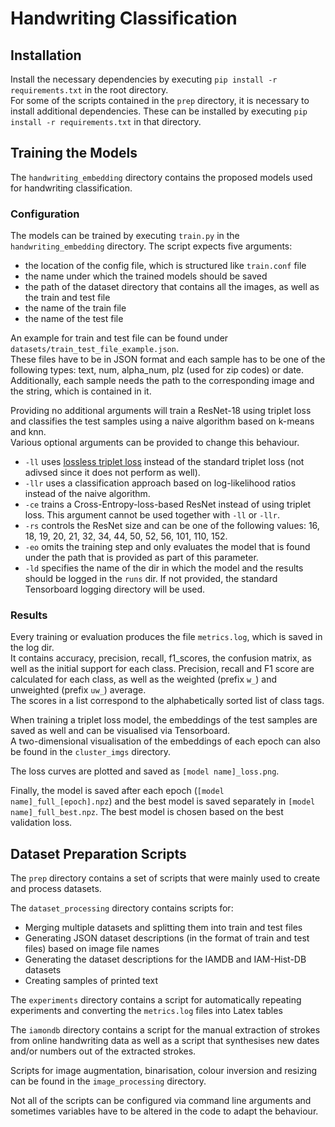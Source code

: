 # Handwriting Classification

## Installation

Install the necessary dependencies by executing `pip install -r requirements.txt` in the root directory.  
For some of the scripts contained in the `prep` directory, it is necessary to install additional dependencies.
These can be installed by executing `pip install -r requirements.txt` in that directory.

## Training the Models

The `handwriting_embedding` directory contains the proposed models used for handwriting classification.

### Configuration

The models can be trained by executing `train.py` in the `handwriting_embedding` directory.
The script expects five arguments:

- the location of the config file, which is structured like `train.conf` file
- the name under which the trained models should be saved
- the path of the dataset directory that contains all the images, as well as the train and test file
- the name of the train file
- the name of the test file

An example for train and test file can be found under `datasets/train_test_file_example.json`.   
These files have to be in JSON format and each sample has to be one of the following types: text, num, alpha_num, plz (used for zip codes) or date.
Additionally, each sample needs the path to the corresponding image and the string, which is contained in it.

Providing no additional arguments will train a ResNet-18 using triplet loss and classifies the test samples using a naive algorithm based on k-means and knn.  
Various optional arguments can be provided to change this behaviour.

- `-ll` uses [lossless triplet loss](https://towardsdatascience.com/lossless-triplet-loss-7e932f990b24) instead of the standard triplet loss (not adivsed since it does not perform as well).
- `-llr` uses a classification approach based on log-likelihood ratios instead of the naive algorithm.
- `-ce` trains a Cross-Entropy-loss-based ResNet instead of using triplet loss.
This argument cannot be used together with `-ll` or `-llr`.
- `-rs` controls the ResNet size and can be one of the following values: 16, 18, 19, 20, 21, 32, 34, 44, 50, 52, 56, 101, 110, 152.
- `-eo` omits the training step and only evaluates the model that is found under the path that is provided as part of this parameter.
- `-ld` specifies the name of the dir in which the model and the results should be logged in the `runs` dir.
If not provided, the standard Tensorboard logging directory will be used.

### Results

Every training or evaluation produces the file `metrics.log`, which is saved in the log dir.  
It contains accuracy, precision, recall, f1_scores, the confusion matrix, as well as the initial support for each class.
Precision, recall and F1 score are calculated for each class, as well as the weighted (prefix `w_`) and unweighted (prefix `uw_`) average.  
The scores in a list correspond to the alphabetically sorted list of class tags.

When training a triplet loss model, the embeddings of the test samples are saved as well and can be visualised via Tensorboard.  
A two-dimensional visualisation of the embeddings of each epoch can also be found in the `cluster_imgs` directory.

The loss curves are plotted and saved as `[model name]_loss.png`.

Finally, the model is saved after each epoch (`[model name]_full_[epoch].npz`) and the best model is saved separately in `[model name]_full_best.npz`.
The best model is chosen based on the best validation loss.

## Dataset Preparation Scripts

The `prep` directory contains a set of scripts that were mainly used to create and process datasets.

The `dataset_processing` directory contains scripts for:

- Merging multiple datasets and splitting them into train and test files
- Generating JSON dataset descriptions (in the format of train and test files) based on image file names 
- Generating the dataset descriptions for the IAMDB and IAM-Hist-DB datasets
- Creating samples of printed text

The `experiments` directory contains a script for automatically repeating experiments and converting the `metrics.log` files into Latex tables

The `iamondb` directory contains a script for the manual extraction of strokes from online handwriting data as well as a script that synthesises new dates and/or numbers out of the extracted strokes.

Scripts for image augmentation, binarisation, colour inversion and resizing can be found in the `image_processing` directory.

Not all of the scripts can be configured via command line arguments and sometimes variables have to be altered in the code to adapt the behaviour.

